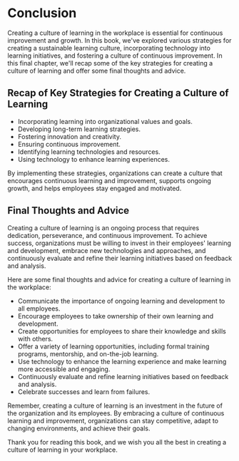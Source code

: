 # Conclusion

Creating a culture of learning in the workplace is essential for continuous improvement and growth. In this book, we've explored various strategies for creating a sustainable learning culture, incorporating technology into learning initiatives, and fostering a culture of continuous improvement. In this final chapter, we'll recap some of the key strategies for creating a culture of learning and offer some final thoughts and advice.

Recap of Key Strategies for Creating a Culture of Learning
----------------------------------------------------------

* Incorporating learning into organizational values and goals.
* Developing long-term learning strategies.
* Fostering innovation and creativity.
* Ensuring continuous improvement.
* Identifying learning technologies and resources.
* Using technology to enhance learning experiences.

By implementing these strategies, organizations can create a culture that encourages continuous learning and improvement, supports ongoing growth, and helps employees stay engaged and motivated.

Final Thoughts and Advice
-------------------------

Creating a culture of learning is an ongoing process that requires dedication, perseverance, and continuous improvement. To achieve success, organizations must be willing to invest in their employees' learning and development, embrace new technologies and approaches, and continuously evaluate and refine their learning initiatives based on feedback and analysis.

Here are some final thoughts and advice for creating a culture of learning in the workplace:

* Communicate the importance of ongoing learning and development to all employees.
* Encourage employees to take ownership of their own learning and development.
* Create opportunities for employees to share their knowledge and skills with others.
* Offer a variety of learning opportunities, including formal training programs, mentorship, and on-the-job learning.
* Use technology to enhance the learning experience and make learning more accessible and engaging.
* Continuously evaluate and refine learning initiatives based on feedback and analysis.
* Celebrate successes and learn from failures.

Remember, creating a culture of learning is an investment in the future of the organization and its employees. By embracing a culture of continuous learning and improvement, organizations can stay competitive, adapt to changing environments, and achieve their goals.

Thank you for reading this book, and we wish you all the best in creating a culture of learning in your workplace.
